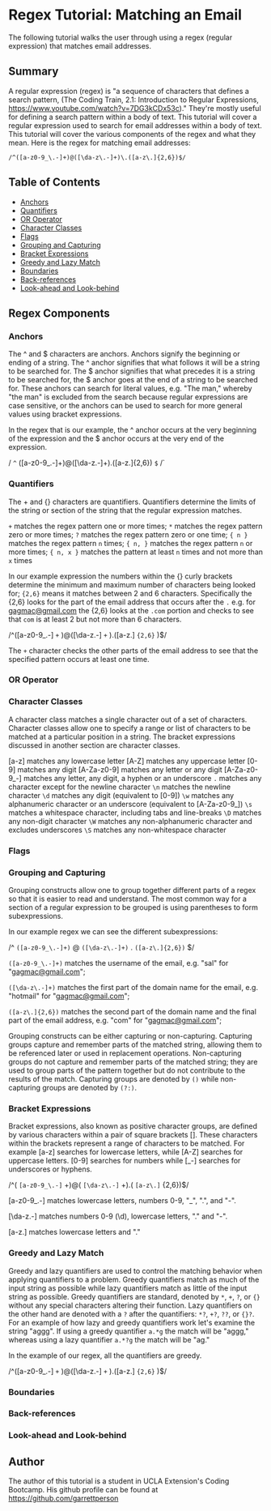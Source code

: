 # Regex Tutorial: Matching an Email

The following tutorial walks the user through using a regex (regular expression) that matches email addresses.

## Summary

A regular expression (regex) is "a sequence of characters that defines a search pattern, (The Coding Train, 2.1: Introduction to Regular Expressions, https://www.youtube.com/watch?v=7DG3kCDx53c)." They're mostly useful for defining a search pattern within a body of text. This tutorial will cover a regular expression used to search for email addresses within a body of text. This tutorial will cover the various components of the regex and what they mean. Here is the regex for matching email addresses:

`/^([a-z0-9_\.-]+)@([\da-z\.-]+)\.([a-z\.]{2,6})$/`

## Table of Contents

- [Anchors](#anchors)
- [Quantifiers](#quantifiers)
- [OR Operator](#or-operator)
- [Character Classes](#character-classes)
- [Flags](#flags)
- [Grouping and Capturing](#grouping-and-capturing)
- [Bracket Expressions](#bracket-expressions)
- [Greedy and Lazy Match](#greedy-and-lazy-match)
- [Boundaries](#boundaries)
- [Back-references](#back-references)
- [Look-ahead and Look-behind](#look-ahead-and-look-behind)

## Regex Components

### Anchors

The ^ and $ characters are anchors. Anchors signify the beginning or ending of a string. The ^ anchor signifies that what follows it will be a string to be searched for. The $ anchor signifies that what precedes it is a string to be searched for, the $ anchor goes at the end of a string to be searched for. These anchors can search for literal values, e.g. "The man," whereby "the man" is excluded from the search because regular expressions are case sensitive, or the anchors can be used to search for more general values using bracket expressions.

In the regex that is our example, the ^ anchor occurs at the very beginning of the expression and the $ anchor occurs at the very end of the expression.

/ `^` ([a-z0-9_\.-]+)@([\da-z\.-]+)\.([a-z\.]{2,6}) `$` /`


### Quantifiers

The + and {} characters are quantifiers. Quantifiers determine the limits of the string or section of the string that the regular expression matches. 

`+` matches the regex pattern one or more times;
`*` matches the regex pattern zero or more times;
`?` matches the regex pattern zero or one time;
`{ n }` matches the regex pattern `n` times;
`{ n, }` matches the regex pattern `n` or more times;
`{ n, x }` matches the pattern at least `n` times and not more than `x` times

In our example expression the numbers within the {} curly brackets determine the minimum and maximum number of characters being looked for; `{2,6}` means it matches between 2 and 6 characters. Specifically the {2,6} looks for the part of the email address that occurs after the `.` e.g. for gagmac@gmail.com the {2,6} looks at the `.com` portion and checks to see that `com` is at least 2 but not more than 6 characters.


/^([a-z0-9_\.-] `+` )@([\da-z\.-] `+` )\.([a-z\.] `{2,6}` )$/

The `+` character checks the other parts of the email address to see that the specified pattern occurs at least one time.

### OR Operator

### Character Classes

A character class matches a single character out of a set of characters. Character classes allow one to specify a range or list of characters to be matched at a particular position in a string. The bracket expressions discussed in another section are character classes.

[a-z] matches any lowercase letter
[A-Z] matches any uppercase letter
[0-9] matches any digit
[A-Za-z0-9] matches any letter or any digit
[A-Za-z0-9_-] matches any letter, any digit, a hyphen or an underscore
`.` matches any character except for the newline character
`\n` matches the newline character
`\d` matches any digit (equivalent to [0-9])
`\w` matches any alphanumeric character or an underscore (equivalent to [A-Za-z0-9_])
`\s` matches a whitespace character, including tabs and line-breaks
`\D` matches any non-digit character
`\W` matches any non-alphanumeric character and excludes underscores
`\S` matches any non-whitespace character

### Flags

### Grouping and Capturing

Grouping constructs allow one to group together different parts of a regex so that it is easier to read and understand. The most common way for a section of a regular expression to be grouped is using parentheses to form subexpressions.

In our example regex we can see the different subexpressions:

/^ `([a-z0-9_\.-]+)` @ `([\da-z\.-]+)` \. `([a-z\.]{2,6})` $/

`([a-z0-9_\.-]+)` matches the username of the email, e.g. "sal" for "gagmac@gmail.com";

`([\da-z\.-]+)` matches the first part of the domain name for the email, e.g. "hotmail" for "gagmac@gmail.com";

`([a-z\.]{2,6})` matches the second part of the domain name and the final part of the email address, e.g. "com" for "gagmac@gmail.com";


Grouping constructs can be either capturing or non-capturing. Capturing groups capture and remember parts of the matched string, allowing them to be referenced later or used in replacement operations. Non-capturing groups do not capture and remember parts of the matched string; they are used to group parts of the pattern together but do not contribute to the results of the match. Capturing groups are denoted by `()` while non-capturing groups are denoted by `(?:)`.

### Bracket Expressions

Bracket expressions, also known as positive character groups, are defined by various characters within a pair of square brackets []. These characters within the brackets represent a range of characters to be matched. For example [a-z] searches for lowercase letters, while [A-Z] searches for uppercase letters. [0-9] searches for numbers while [_-] searches for underscores or hyphens.

/^( `[a-z0-9_\.-]` +)@( `[\da-z\.-]` +)\.( `[a-z\.]` {2,6})$/

[a-z0-9_\.-] matches lowercase letters, numbers 0-9, "_", ".", and "-".

[\da-z\.-] matches numbers 0-9 (\d), lowercase letters, "." and "-".

[a-z\.] matches lowercase letters and "."


### Greedy and Lazy Match

Greedy and lazy quantifiers are used to control the matching behavior when applying quantifiers to a problem. Greedy quantifiers match as much of the input string as possible while lazy quantifiers match as little of the input string as possible. Greedy quantifiers are standard, denoted by `*`, `+`, `?`, or `{}` without any special characters altering their function. Lazy quantifiers on the other hand are denoted with a `?` after the quantifiers: `*?`, `+?`, `??`, or `{}?`. For an example of how lazy and greedy quantifiers work let's examine the string "aggg". If using a greedy quantifier `a.*g` the match will be "aggg," whereas using a lazy quantifier `a.*?g` the match will be "ag." 

In the example of our regex, all the quantifiers are greedy.

/^([a-z0-9_\.-] `+` )@([\da-z\.-] `+` )\.([a-z\.] `{2,6}` )$/

### Boundaries

### Back-references

### Look-ahead and Look-behind

## Author

The author of this tutorial is a student in UCLA Extension's Coding Bootcamp. His github profile can be found at https://github.com/garrettperson
